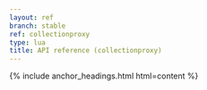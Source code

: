 ```yaml
---
layout: ref
branch: stable
ref: collectionproxy
type: lua
title: API reference (collectionproxy)
---
```

{% include anchor_headings.html html=content %}